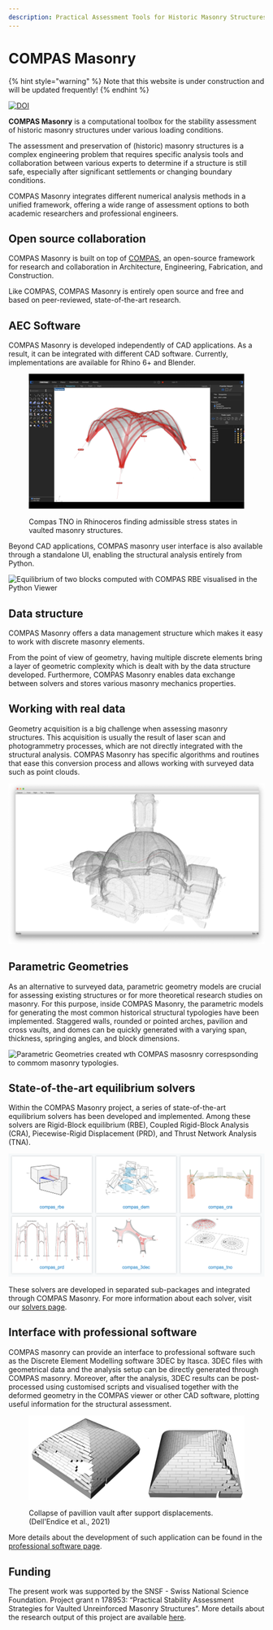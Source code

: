 ```yaml
---
description: Practical Assessment Tools for Historic Masonry Structures
---
```


# COMPAS Masonry

{% hint style="warning" %}
Note that this website is under construction and will be updated frequently!
{% endhint %}

[![DOI](https://zenodo.org/badge/458133035.svg)](https://zenodo.org/badge/latestdoi/458133035)

**COMPAS Masonry** is a computational toolbox for the stability assessment of historic masonry structures under various loading conditions.

The assessment and preservation of (historic) masonry structures is a complex engineering problem that requires specific analysis tools and collaboration between various experts to determine if a structure is still safe, especially after significant settlements or changing boundary conditions.

COMPAS Masonry integrates different numerical analysis methods in a unified framework, offering a wide range of assessment options to both academic researchers and professional engineers.

## Open source collaboration

COMPAS Masonry is built on top of [COMPAS](https://compas.dev/), an open-source framework for research and collaboration in Architecture, Engineering, Fabrication, and Construction.

Like COMPAS, COMPAS Masonry is entirely open source and free and based on peer-reviewed, state-of-the-art research.

## AEC Software

COMPAS Masonry is developed independently of CAD applications. As a result, it can be integrated with different CAD software. Currently, implementations are available for Rhino 6+ and Blender.

<figure><img src=".gitbook/assets/image (11).png" alt=""><figcaption><p>Compas TNO in Rhinoceros finding admissible stress states in vaulted masonry structures.</p></figcaption></figure>

Beyond CAD applications, COMPAS masonry user interface is also available through a standalone UI, enabling the structural analysis entirely from Python.

![Equilibrium of two blocks computed with COMPAS RBE visualised in the Python Viewer](.gitbook/assets/compas-ui.gif)

## Data structure

COMPAS Masonry offers a data management structure which makes it easy to work with discrete masonry elements.

From the point of view of geometry, having multiple discrete elements bring a layer of geometric complexity which is dealt with by the data structure developed. Furthermore, COMPAS Masonry enables data exchange between solvers and stores various masonry mechanics properties.

## Working with real data

Geometry acquisition is a big challenge when assessing masonry structures. This acquisition is usually the result of laser scan and photogrammetry processes, which are not directly integrated with the structural analysis. COMPAS Masonry has specific algorithms and routines that ease this conversion process and allows working with surveyed data such as point clouds.

![Point Cloud Survey of the dome in the Santo Agostino Church, Anagni, Italy. Courtesy P. Fuentes and S. Guerra, 2019.](<.gitbook/assets/image (12).png>)

## Parametric Geometries

As an alternative to surveyed data, parametric geometry models are crucial for assessing existing structures or for more theoretical research studies on masonry. For this purpose, inside COMPAS Masonry, the parametric models for generating the most common historical structural typologies have been implemented. Staggered walls, rounded or pointed arches, pavilion and cross vaults, and domes can be quickly generated with a varying span, thickness, springing angles, and block dimensions.&#x20;

![Parametric Geometries created wth COMPAS masosnry correspsonding to commom masonry typologies.](https://lh5.googleusercontent.com/ilnXqOKT6xmuz\_Zc4v8bbHFbRNsKUeDNM6PJj1b3Wr\_PINhDyU\_Nd6tZzY3rVc\_xGPcHX-l-O9KwTrbY7zMf324J\_b61K7maa3yNsyfxlnhmg8r7t1DstoOAv7KLXB4kB4m2qW2d)

## **State-of-the-art equilibrium solvers**

Within the COMPAS Masonry project, a series of state-of-the-art equilibrium solvers has been developed and implemented. Among these solvers are Rigid-Block equilibrium (RBE), Coupled Rigid-Block Analysis (CRA), Piecewise-Rigid Displacement (PRD), and Thrust Network Analysis (TNA).

![Extensions of COMPAS associated with COMPAS Masonry.](<.gitbook/assets/image (5).png>)

These solvers are developed in separated sub-packages and integrated through COMPAS Masonry. For more information about each solver, visit our [solvers page](broken-reference).

## Interface with professional software

COMPAS masonry can provide an interface to professional software such as the Discrete Element Modelling software 3DEC by Itasca. 3DEC files with geometrical data and the analysis setup can be directly generated through COMPAS masonry. Moreover, after the analysis, 3DEC results can be post-processed using customised scripts and visualised together with the deformed geometry in the COMPAS viewer or other CAD software, plotting useful information for the structural assessment.

<figure><img src=".gitbook/assets/image (1).png" alt=""><figcaption><p>Collapse of pavillion vault after support displacements. (Dell'Endice et al., 2021)</p></figcaption></figure>

More details about the development of such application can be found in the [professional software page](broken-reference).

## Funding

The present work was supported by the SNSF - Swiss National Science Foundation. Project grant n 178953: “Practical Stability Assessment Strategies for Vaulted Unreinforced Masonry Structures”. More details about the research output of this project are available [here](additional-info/snsf-project.md).
